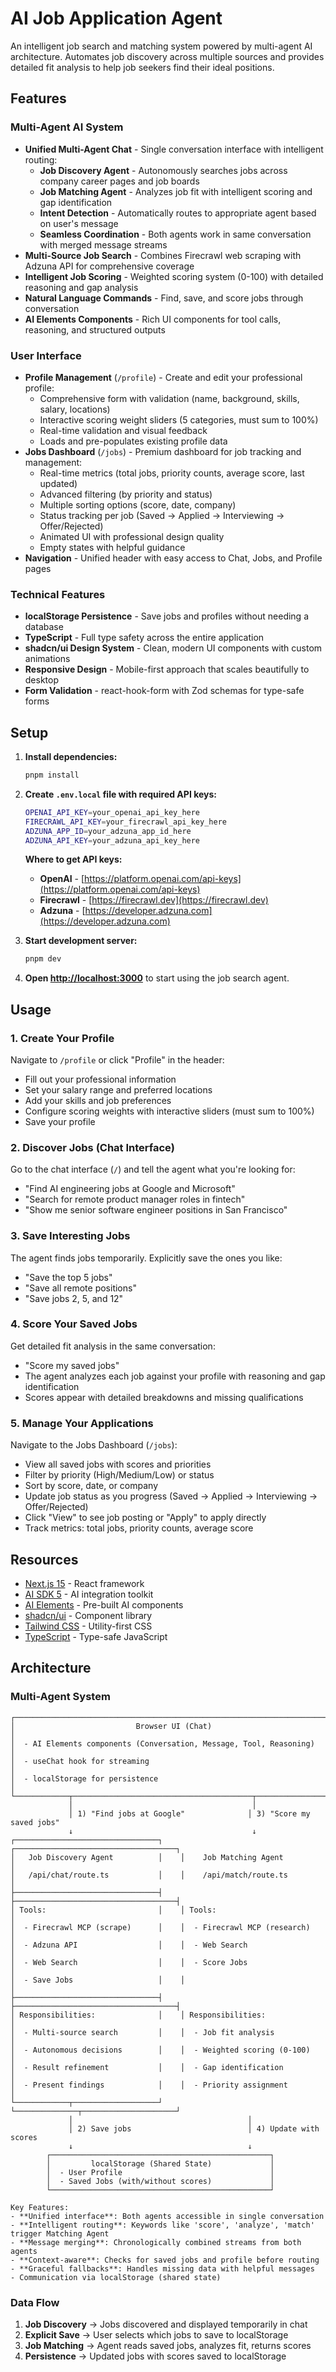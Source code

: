 # AI Job Application Agent

An intelligent job search and matching system powered by multi-agent AI architecture. Automates job discovery across multiple sources and provides detailed fit analysis to help job seekers find their ideal positions.

## Features

### Multi-Agent AI System
- **Unified Multi-Agent Chat** - Single conversation interface with intelligent routing:
  - **Job Discovery Agent** - Autonomously searches jobs across company career pages and job boards
  - **Job Matching Agent** - Analyzes job fit with intelligent scoring and gap identification
  - **Intent Detection** - Automatically routes to appropriate agent based on user's message
  - **Seamless Coordination** - Both agents work in same conversation with merged message streams
- **Multi-Source Job Search** - Combines Firecrawl web scraping with Adzuna API for comprehensive coverage
- **Intelligent Job Scoring** - Weighted scoring system (0-100) with detailed reasoning and gap analysis
- **Natural Language Commands** - Find, save, and score jobs through conversation
- **AI Elements Components** - Rich UI components for tool calls, reasoning, and structured outputs

### User Interface
- **Profile Management** (`/profile`) - Create and edit your professional profile:
  - Comprehensive form with validation (name, background, skills, salary, locations)
  - Interactive scoring weight sliders (5 categories, must sum to 100%)
  - Real-time validation and visual feedback
  - Loads and pre-populates existing profile data
- **Jobs Dashboard** (`/jobs`) - Premium dashboard for job tracking and management:
  - Real-time metrics (total jobs, priority counts, average score, last updated)
  - Advanced filtering (by priority and status)
  - Multiple sorting options (score, date, company)
  - Status tracking per job (Saved → Applied → Interviewing → Offer/Rejected)
  - Animated UI with professional design quality
  - Empty states with helpful guidance
- **Navigation** - Unified header with easy access to Chat, Jobs, and Profile pages

### Technical Features
- **localStorage Persistence** - Save jobs and profiles without needing a database
- **TypeScript** - Full type safety across the entire application
- **shadcn/ui Design System** - Clean, modern UI components with custom animations
- **Responsive Design** - Mobile-first approach that scales beautifully to desktop
- **Form Validation** - react-hook-form with Zod schemas for type-safe forms

## Setup

1. **Install dependencies:**

   ```bash
   pnpm install
   ```

2. **Create `.env.local` file with required API keys:**

   ```bash
   OPENAI_API_KEY=your_openai_api_key_here
   FIRECRAWL_API_KEY=your_firecrawl_api_key_here
   ADZUNA_APP_ID=your_adzuna_app_id_here
   ADZUNA_API_KEY=your_adzuna_api_key_here
   ```

   **Where to get API keys:**
   - **OpenAI** - [https://platform.openai.com/api-keys](https://platform.openai.com/api-keys)
   - **Firecrawl** - [https://firecrawl.dev](https://firecrawl.dev)
   - **Adzuna** - [https://developer.adzuna.com](https://developer.adzuna.com)

3. **Start development server:**
   ```bash
   pnpm dev
   ```

4. **Open [http://localhost:3000](http://localhost:3000)** to start using the job search agent.

## Usage

### 1. Create Your Profile
Navigate to `/profile` or click "Profile" in the header:
- Fill out your professional information
- Set your salary range and preferred locations
- Add your skills and job preferences
- Configure scoring weights with interactive sliders (must sum to 100%)
- Save your profile

### 2. Discover Jobs (Chat Interface)
Go to the chat interface (`/`) and tell the agent what you're looking for:
- "Find AI engineering jobs at Google and Microsoft"
- "Search for remote product manager roles in fintech"
- "Show me senior software engineer positions in San Francisco"

### 3. Save Interesting Jobs
The agent finds jobs temporarily. Explicitly save the ones you like:
- "Save the top 5 jobs"
- "Save all remote positions"
- "Save jobs 2, 5, and 12"

### 4. Score Your Saved Jobs
Get detailed fit analysis in the same conversation:
- "Score my saved jobs"
- The agent analyzes each job against your profile with reasoning and gap identification
- Scores appear with detailed breakdowns and missing qualifications

### 5. Manage Your Applications
Navigate to the Jobs Dashboard (`/jobs`):
- View all saved jobs with scores and priorities
- Filter by priority (High/Medium/Low) or status
- Sort by score, date, or company
- Update job status as you progress (Saved → Applied → Interviewing → Offer/Rejected)
- Click "View" to see job posting or "Apply" to apply directly
- Track metrics: total jobs, priority counts, average score

## Resources

- [Next.js 15](https://nextjs.org/) - React framework
- [AI SDK 5](https://ai-sdk.dev/) - AI integration toolkit
- [AI Elements](https://ai-sdk.dev/elements/overview) - Pre-built AI components
- [shadcn/ui](https://ui.shadcn.com/) - Component library
- [Tailwind CSS](https://tailwindcss.com/) - Utility-first CSS
- [TypeScript](https://www.typescriptlang.org/) - Type-safe JavaScript

## Architecture

### Multi-Agent System

```text
┌─────────────────────────────────────────────────────────────────────────┐
│                           Browser UI (Chat)                              │
│  - AI Elements components (Conversation, Message, Tool, Reasoning)       │
│  - useChat hook for streaming                                            │
│  - localStorage for persistence                                          │
└────────────┬────────────────────────────────────────┬────────────────────┘
             │                                        │
             │ 1) "Find jobs at Google"              │ 3) "Score my saved jobs"
             ↓                                        ↓
┌────────────────────────────────┐    ┌────────────────────────────────────┐
│   Job Discovery Agent          │    │    Job Matching Agent              │
│   /api/chat/route.ts           │    │    /api/match/route.ts             │
├────────────────────────────────┤    ├────────────────────────────────────┤
│ Tools:                         │    │ Tools:                             │
│  - Firecrawl MCP (scrape)      │    │  - Firecrawl MCP (research)        │
│  - Adzuna API                  │    │  - Web Search                      │
│  - Web Search                  │    │  - Score Jobs                      │
│  - Save Jobs                   │    │                                    │
├────────────────────────────────┤    ├────────────────────────────────────┤
│ Responsibilities:              │    │ Responsibilities:                  │
│  - Multi-source search         │    │  - Job fit analysis                │
│  - Autonomous decisions        │    │  - Weighted scoring (0-100)        │
│  - Result refinement           │    │  - Gap identification              │
│  - Present findings            │    │  - Priority assignment             │
└────────────┬───────────────────┘    └──────────────┬─────────────────────┘
             │                                       │
             │ 2) Save jobs                          │ 4) Update with scores
             ↓                                       ↓
        ┌─────────────────────────────────────────────────┐
        │         localStorage (Shared State)             │
        │  - User Profile                                 │
        │  - Saved Jobs (with/without scores)             │
        └─────────────────────────────────────────────────┘

Key Features:
- **Unified interface**: Both agents accessible in single conversation
- **Intelligent routing**: Keywords like 'score', 'analyze', 'match' trigger Matching Agent
- **Message merging**: Chronologically combined streams from both agents
- **Context-aware**: Checks for saved jobs and profile before routing
- **Graceful fallbacks**: Handles missing data with helpful messages
- Communication via localStorage (shared state)
```

### Data Flow

1. **Job Discovery** → Jobs discovered and displayed temporarily in chat
2. **Explicit Save** → User selects which jobs to save to localStorage
3. **Job Matching** → Agent reads saved jobs, analyzes fit, returns scores
4. **Persistence** → Updated jobs with scores saved to localStorage
